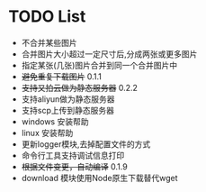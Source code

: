 TODO List
=========

* 不合并某些图片
* 合并图片大小超过一定尺寸后,分成两张或更多图片
* 指定某张(几张)图片合并到同一个合并图片中
* ~~避免重复下载图片~~ 0.1.1
* ~~支持又拍云做为静态服务器~~ 0.2.2
* 支持aliyun做为静态服务器
* 支持scp上传到静态服务器
* windows 安装帮助
* linux 安装帮助
* 更新logger模块,去掉配置文件的方式
* 命令行工具支持调试信息打印
* ~~根据文件变更，自动编译~~ 0.1.9
* download 模块使用Node原生下载替代wget
